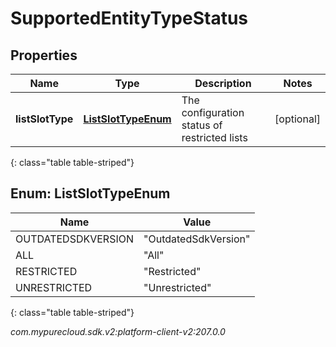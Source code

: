 # SupportedEntityTypeStatus


## Properties

| Name | Type | Description | Notes |
| ------------ | ------------- | ------------- | ------------- |
| **listSlotType** | [**ListSlotTypeEnum**](#Enum--ListSlotTypeEnum) | The configuration status of restricted lists |  [optional] |
{: class="table table-striped"}


## Enum: ListSlotTypeEnum

| Name | Value |
| ---- | ----- |
| OUTDATEDSDKVERSION | &quot;OutdatedSdkVersion&quot; | 
| ALL | &quot;All&quot; | 
| RESTRICTED | &quot;Restricted&quot; | 
| UNRESTRICTED | &quot;Unrestricted&quot; | 
{: class="table table-striped"}




_com.mypurecloud.sdk.v2:platform-client-v2:207.0.0_
